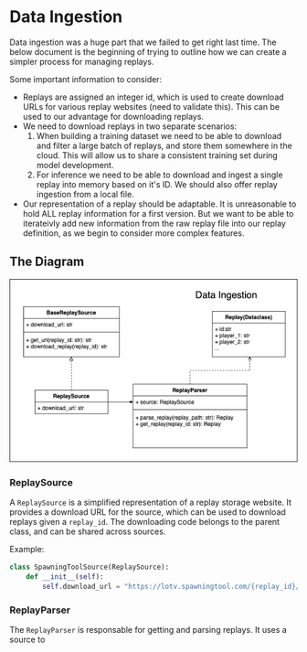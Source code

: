 # Data Ingestion

Data ingestion was a huge part that we failed to get right last time. The below document is the beginning of trying to outline how we can create a simpler process for managing replays.

Some important information to consider:

- Replays are assigned an integer id, which is used to create download URLs for various replay websites (need to validate this). This can be used to our advantage for downloading replays.
- We need to download replays in two separate scenarios:
    1. When building a training dataset we need to be able to download and filter a large batch of replays, and store them somewhere in the cloud. This will allow us to share a consistent training set during model development.
    2. For inference we need to be able to download and ingest a single replay into memory based on it's ID. We should also offer replay ingestion from a local file. 
- Our representation of a replay should be adaptable. It is unreasonable to hold ALL replay information for a first version. But we want to be able to iterateivly add new information from the raw replay file into our replay definition, as we begin to consider more complex features.


## The Diagram

![Data Ingestion Diagram](data_ingestion.png)

### ReplaySource
A `ReplaySource` is a simplified representation of a replay storage website. It provides a download URL for the source, which can be used to download replays given a `replay_id`. The downloading code belongs to the parent class, and can be shared across sources.

Example:
```python
class SpawningToolSource(ReplaySource):
    def __init__(self):
        self.download_url = "https://lotv.spawningtool.com/{replay_id}/download/"
```


### ReplayParser
The `ReplayParser` is responsable for getting and parsing replays. It uses a source to 